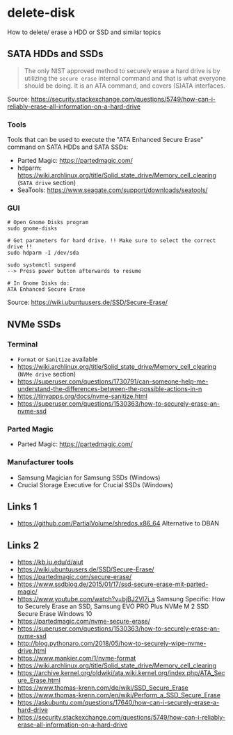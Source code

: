 # delete-disk
How to delete/ erase a HDD or SSD and similar topics

## SATA HDDs and SSDs
>The only NIST approved method to securely erase a hard drive is by utilizing the `secure erase` internal command and that is what everyone should be doing. It is an ATA command, and covers (S)ATA interfaces.

Source: https://security.stackexchange.com/questions/5749/how-can-i-reliably-erase-all-information-on-a-hard-drive

### Tools
Tools that can be used to execute the "ATA Enhanced Secure Erase" command on SATA HDDs and SATA SSDs:
- Parted Magic: https://partedmagic.com/
- hdparm: https://wiki.archlinux.org/title/Solid_state_drive/Memory_cell_clearing (`SATA drive` section)
- SeaTools: https://www.seagate.com/support/downloads/seatools/

### GUI
```
# Open Gnome Disks program
sudo gnome-disks

# Get parameters for hard drive. !! Make sure to select the correct drive !!
sudo hdparm -I /dev/sda

sudo systemctl suspend
--> Press power button afterwards to resume

# In Gnome Disks do:
ATA Enhanced Secure Erase
```

Source: https://wiki.ubuntuusers.de/SSD/Secure-Erase/

## NVMe SSDs

### Terminal
- `Format` or `Sanitize` available
- https://wiki.archlinux.org/title/Solid_state_drive/Memory_cell_clearing (`NVMe drive` section)
- https://superuser.com/questions/1730791/can-someone-help-me-understand-the-differences-between-the-possible-actions-in-n
- https://tinyapps.org/docs/nvme-sanitize.html
- https://superuser.com/questions/1530363/how-to-securely-erase-an-nvme-ssd

### Parted Magic
- Parted Magic: https://partedmagic.com/

### Manufacturer tools
- Samsung Magician for Samsung SSDs (Windows)
- Crucial Storage Executive for Crucial SSDs (Windows)

## Links 1
- https://github.com/PartialVolume/shredos.x86_64 Alternative to DBAN

## Links 2
- https://kb.iu.edu/d/aiut
- https://wiki.ubuntuusers.de/SSD/Secure-Erase/
- https://partedmagic.com/secure-erase/
- https://www.ssdblog.de/2015/01/17/ssd-secure-erase-mit-parted-magic/
- https://www.youtube.com/watch?v=bjBJ2Vl7j_s Samsung Specific: How to Securely Erase an SSD, Samsung EVO PRO Plus NVMe M 2 SSD Secure Erase Windows 10
- https://partedmagic.com/nvme-secure-erase/
- https://superuser.com/questions/1530363/how-to-securely-erase-an-nvme-ssd
- http://blog.pythonaro.com/2018/05/how-to-securely-wipe-nvme-drive.html
- https://www.mankier.com/1/nvme-format
- https://wiki.archlinux.org/title/Solid_state_drive/Memory_cell_clearing
- https://archive.kernel.org/oldwiki/ata.wiki.kernel.org/index.php/ATA_Secure_Erase.html
- https://www.thomas-krenn.com/de/wiki/SSD_Secure_Erase
- https://www.thomas-krenn.com/en/wiki/Perform_a_SSD_Secure_Erase
- https://askubuntu.com/questions/17640/how-can-i-securely-erase-a-hard-drive
- https://security.stackexchange.com/questions/5749/how-can-i-reliably-erase-all-information-on-a-hard-drive
